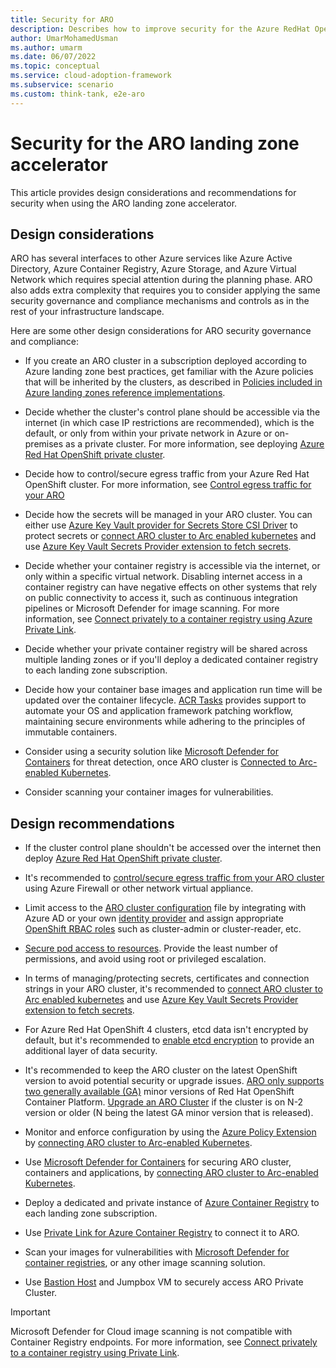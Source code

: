 ```yaml
---
title: Security for ARO
description: Describes how to improve security for the Azure RedHat OpenShift Service.
author: UmarMohamedUsman
ms.author: umarm
ms.date: 06/07/2022
ms.topic: conceptual
ms.service: cloud-adoption-framework
ms.subservice: scenario
ms.custom: think-tank, e2e-aro
---
```


# Security for the ARO landing zone accelerator

This article provides design considerations and recommendations for security when using the ARO landing zone accelerator.

## Design considerations

ARO has several interfaces to other Azure services like Azure Active Directory, Azure Container Registry, Azure Storage, and Azure Virtual Network which requires special attention during the planning phase. ARO also adds extra complexity that requires you to consider applying the same security governance and compliance mechanisms and controls as in the rest of your infrastructure landscape.

Here are some other design considerations for ARO security governance and compliance:

- If you create an ARO cluster in a subscription deployed according to Azure landing zone best practices, get familiar with the Azure policies that will be inherited by the clusters, as described in [Policies included in Azure landing zones reference implementations](https://github.com/Azure/Enterprise-Scale/blob/main/docs/ESLZ-Policies.md).
- Decide whether the cluster's control plane should be accessible via the internet (in which case IP restrictions are recommended), which is the default, or only from within your private network in Azure or on-premises as a private cluster. For more information, see deploying [Azure Red Hat OpenShift private cluster](azure/openshift/howto-create-private-cluster-4x).

- Decide how to control/secure egress traffic from your Azure Red Hat OpenShift cluster. For more information, see [Control egress traffic for your ARO](azure/openshift/howto-restrict-egress)

- Decide how the secrets will be managed in your ARO cluster. You can either use [Azure Key Vault provider for Secrets Store CSI Driver](/azure/aks/csi-secrets-store-driver) to protect secrets or [connect ARO cluster to Arc enabled kubernetes](/azure/azure-arc/kubernetes/quickstart-connect-cluster) and use [Azure Key Vault Secrets Provider extension to fetch secrets](/azure/azure-arc/kubernetes/tutorial-akv-secrets-provider).
- Decide whether your container registry is accessible via the internet, or only within a specific virtual network. Disabling internet access in a container registry can have negative effects on other systems that rely on public connectivity to access it, such as continuous integration pipelines or Microsoft Defender for image scanning. For more information, see [Connect privately to a container registry using Azure Private Link](/azure/container-registry/container-registry-private-link).
- Decide whether your private container registry will be shared across multiple landing zones or if you'll deploy a dedicated container registry to each landing zone subscription.
- Decide how your container base images and application run time will be updated over the container lifecycle. [ACR Tasks](/azure/container-registry/container-registry-tasks-overview) provides support to automate your OS and application framework patching workflow, maintaining secure environments while adhering to the principles of immutable containers.
- Consider using a security solution like [Microsoft Defender for Containers](/azure/defender-for-cloud/defender-for-containers-introduction) for threat detection, once ARO cluster is [Connected to Arc-enabled Kubernetes](/azure/azure-arc/kubernetes/quickstart-connect-cluster).
- Consider scanning your container images for vulnerabilities.

## Design recommendations

- If the cluster control plane shouldn't be accessed over the internet then deploy [Azure Red Hat OpenShift private cluster](/azure/openshift/howto-create-private-cluster-4x).

- It's recommended to [control/secure egress traffic from your ARO cluster](/azure/openshift/howto-restrict-egress) using Azure Firewall or other network virtual appliance.

- Limit access to the [ARO cluster configuration](/azure/openshift/configure-azure-ad-cli) file by integrating with Azure AD or your own [identity provider](https://docs.openshift.com/container-platform/4.10/authentication/identity_providers/configuring-ldap-identity-provider.html) and assign appropriate [OpenShift RBAC roles](https://docs.openshift.com/container-platform/4.10/authentication/using-rbac.html) such as cluster-admin or cluster-reader, etc.
- [Secure pod access to resources](/azure/aks/developer-best-practices-pod-security#secure-pod-access-to-resources). Provide the least number of permissions, and avoid using root or privileged escalation.

- In terms of managing/protecting secrets, certificates and connection strings in your ARO cluster, it's recommended to [connect ARO cluster to Arc enabled kubernetes](/azure/azure-arc/kubernetes/quickstart-connect-cluster) and use [Azure Key Vault Secrets Provider extension to fetch secrets](/azure/azure-arc/kubernetes/tutorial-akv-secrets-provider).

- For Azure Red Hat OpenShift 4 clusters, etcd data isn't encrypted by default, but it's recommended to [enable etcd encryption](https://docs.openshift.com/container-platform/4.10/security/encrypting-etcd.html) to provide an additional layer of data security.
- It's recommended to keep the ARO cluster on the latest OpenShift version to avoid potential security or upgrade issues. [ARO only supports two generally available (GA)](/azure/openshift/support-lifecycle#red-hat-openshift-container-platform-version-support-policy) minor versions of Red Hat OpenShift Container Platform. [Upgrade an ARO Cluster](/azure/openshift/howto-upgrade) if the cluster is on N-2 version or older (N being the latest GA minor version that is released).
- Monitor and enforce configuration by using the [Azure Policy Extension](/azure/governance/policy/concepts/policy-for-kubernetes#install-azure-policy-extension-for-azure-arc-enabled-kubernetes) by [connecting ARO cluster to Arc-enabled Kubernetes](/azure/azure-arc/kubernetes/quickstart-connect-cluster).

- Use [Microsoft Defender for Containers](/azure/defender-for-cloud/defender-for-containers-introduction) for securing ARO cluster, containers and applications, by [connecting ARO cluster to Arc-enabled Kubernetes](/azure/azure-arc/kubernetes/quickstart-connect-cluster).

- Deploy a dedicated and private instance of [Azure Container Registry](/azure/container-registry/) to each landing zone subscription.
- Use [Private Link for Azure Container Registry](/azure/container-registry/container-registry-private-link) to connect it to ARO.
- Scan your images for vulnerabilities with [Microsoft Defender for container registries](/azure/security-center/defender-for-container-registries-introduction), or any other image scanning solution.

- Use [Bastion Host](/azure/aks/operator-best-practices-network#securely-connect-to-nodes-through-a-bastion-host) and Jumpbox VM to securely access ARO Private Cluster.

> [!IMPORTANT]
> Microsoft Defender for Cloud image scanning is not compatible with Container Registry endpoints. For more information, see [Connect privately to a container registry using Private Link](/azure/container-registry/container-registry-private-link).
